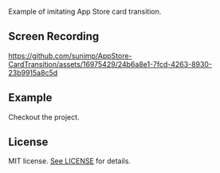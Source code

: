 Example of imitating App Store card transition.

## Screen Recording

https://github.com/sunimp/AppStore-CardTransition/assets/16975429/24b6a8e1-7fcd-4263-8930-23b9915a8c5d


## Example

Checkout the project.



## License

MIT license. [See LICENSE](https://github.com/sunimp/AppStore-CardTransition/blob/main/LICENSE) for details.
